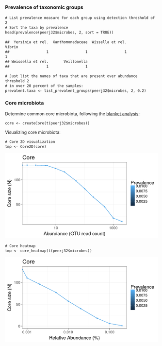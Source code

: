 ### Prevalence of taxonomic groups

    # List prevalence measure for each group using detection threshold of 2
    # Sort the taxa by prevalence
    head(prevalence(peerj32$microbes, 2, sort = TRUE))

    ##  Yersinia et rel.  Xanthomonadaceae  Wissella et rel.            Vibrio 
    ##                 1                 1                 1                 1 
    ## Weissella et rel.       Veillonella 
    ##                 1                 1

    # Just list the names of taxa that are present over abundance threshold 2
    # in over 20 percent of the samples:
    prevalent.taxa <- list_prevalent_groups(peerj32$microbes, 2, 0.2)

### Core microbiota

Determine common core microbiota, following the [blanket
analysis](http://onlinelibrary.wiley.com/doi/10.1111/j.1469-0691.2012.03855.x/abstract):

    core <- createCore(t(peerj32$microbes))

Visualizing core microbiota:

    # Core 2D visualization
    tmp <- Core2D(core)

![](Core_files/figure-markdown_strict/core-example2-1.png)

    # Core heatmap
    tmp <- core_heatmap(t(peerj32$microbes))

![](Core_files/figure-markdown_strict/core-example2-2.png)
